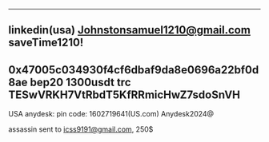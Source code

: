 
---------
linkedin(usa)
Johnstonsamuel1210@gmail.com
saveTime1210!
----
0x47005c034930f4cf6dbaf9da8e0696a22bf0d8ae bep20 1300usdt
trc TESwVRKH7VtRbdT5KfRRmicHwZ7sdoSnVH
---
USA anydesk: pin code:
1602719641(US.com)
Anydesk2024@

assassin sent to icss9191@gmail.com, 250$
